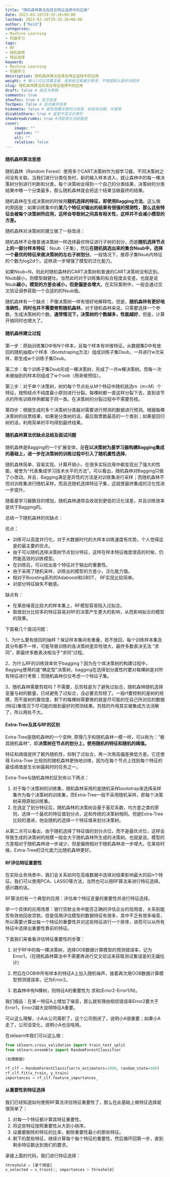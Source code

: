 ```yaml
---
title: "随机森林算法及其在特征选择中的应用"
date: 2023-03-16T19:35:26+08:00
lastmod: 2023-03-16T19:35:26+08:00
author: ["Reid"]
categories: 
- Machine Learning
- 机器学习
tags: 
- RF
- 随机森林
- 特征选择
keyword:
- Machine Learning
- 机器学习
description: 随机森林算法及其在特征选择中的应用
weight: # 输入1可以顶置文章，用来给文章展示排序，不填就默认按时间排序
slug: 随机森林算法及其在特征选择中的应用
draft: false # 是否为草稿
comments: true
showToc: true # 显示目录
TocOpen: false # 自动展开目录
hidemeta: false # 是否隐藏文章的元信息，如发布日期、作者等
disableShare: true # 底部不显示分享栏
showbreadcrumbs: true #顶部显示当前路径
cover:
    image: ""
    caption: ""
    alt: ""
    relative: false
---
```


#### 随机森林算法思想

随机森林（Random Forest）使用多个CART决策树作为弱学习器，不同决策树之间没有关联。当我们进行分类任务时，新的输入样本进入，就让森林中的每一棵决策树分别进行判断和分类，每个决策树会得到一个自己的分类结果，决策树的分类结果中哪一个分类最多，那么随机森林就会把这个结果当做最终的结果。

随机森林在生成决策树的时候用**随机选择的特征，即使用Bagging方法**。这么做的原因是：如果训练集中的**某几个特征对输出的结果有很强的预测性，那么这些特征会被每个决策树所应用，这样会导致树之间具有相关性，这样并不会减小模型的方差。**

随机森林对决策树的建立做了一些改进：

随机森林不会像普通决策树一样选择最优特征进行子树的划分，而是**随机选择节点上的一部分样本特征**：Nsub（子集），然后**在随机挑选出来的集合Nsub中，选择一个最优的特征来做决策树的左右子树划分**。一般情况下，推荐子集Nsub内特征的个数为log2d个。这样进一步增强了模型的泛化能力。

如果Nsub=N，则此时随机森林的CART决策树和普通的CART决策树没有区别。Nsub越小，则模型越健壮。当然此时对于训练集的拟合程度会变差。也就是说Nsub**越小，模型的方差会减小，但是偏差会增大**。在实际案例中，一般会通过交叉验证调参获取一个合适的的Nsub值。

随机森林有一个缺点：不像决策树一样有很好地解释性。但是，**随机森林有更好地准确性，同时也并不需要修剪随机森林**。对于随机森林来说，只需要选择一个参数，生成决策树的个数。**通常情况下，决策树的个数越多，性能越好**，但是，计算开销同时也增大了。

#### 随机森林建立过程

第一步：原始训练集D中有N个样本，且每个样本有W维特征。从数据集D中有放回的随机抽取x个样本（Bootstraping方法）组成训练子集Dsub，一共进行w次采样，即生成w个训练子集Dsub。

第二步：每个训练子集Dsub形成一棵决策树，形成了一共w棵决策树。而每一次未被抽到的样本则组成了w个oob（用来做预估）。

第三步：对于单个决策树，树的每个节点处从M个特征中随机挑选m（m<M）个特征，按照结点不纯度最小原则进行分裂。每棵树都一直这样分裂下去，直到该节点的所有训练样例都属于同一类。在决策树的分裂过程中不需要剪枝。

第四步：根据生成的多个决策树分类器对需要进行预测的数据进行预测。根据每棵决策树的投票结果，如果是分类树的话，最后取票数最高的一个类别；如果是回归树的话，利用简单的平均得到最终结果。

#### 随机森林算法优缺点总结及面试问题

随机森林是Bagging的一个扩展变体，是**在以决策树为基学习器构建Bagging集成的基础上，进一步在决策树的训练过程中引入了随机属性选择**。

随机森林简单、容易实现、计算开销小，在很多实际应用中都变现出了强大的性能，被誉为“代表集成学习技术水平的方法”。可以看出，随机森林对Bagging只做了小改动。并且，Bagging满足差异性的方法是对训练集进行采样；而随机森林不但对训练集进行随机采样，而且还随机选择特征子集，这就使最终集成的泛化性进一步提升。

随着基学习器数目的增加，随机森林通常会收敛到更低的泛化误差，并且训练效率是优于Bagging的。

总结一下随机森林的优缺点：

优点：

- 训练可以高度并行化，对于大数据时代的大样本训练速度有优势。个人觉得这是的最主要的优点。
- 由于可以随机选择决策树节点划分特征，这样在样本特征维度很高的时候，仍然能高效的训练模型。
- 在训练后，可以给出各个特征对于输出的重要性。
- 由于采用了随机采样，训练出的模型的方差小，泛化能力强。
- 相对于Boosting系列的Adaboost和GBDT， RF实现比较简单。
- 对部分特征缺失不敏感。

缺点有：

- 在某些噪音比较大的样本集上，RF模型容易陷入过拟合。
- 取值划分比较多的特征容易对RF的决策产生更大的影响，从而影响拟合的模型的效果。

下面看几个面试问题：

1、为什么要有放回的抽样？保证样本集间有重叠，若不放回，每个训练样本集及其分布都不一样，可能导致训练的各决策树差异性很大，最终多数表决无法 “求同”，即最终多数表决相当于“求同”过程。

2、为什么RF的训练效率优于bagging？因为在个体决策树的构建过程中，Bagging使用的是“确定型”决策树，bagging在选择划分属性时要对每棵树是对所有特征进行考察；而随机森林仅仅考虑一个特征子集。

3、随机森林需要剪枝吗？不需要，后剪枝是为了避免过拟合，随机森林随机选择变量与树的数量，已经避免了过拟合，没必要去剪枝了。一般rf要控制的是树的规模，而不是树的置信度，剩下的每棵树需要做的就是尽可能的在自己所对应的数据(特征)集情况下尽可能的做到最好的预测结果。剪枝的作用其实被集成方法消解了，所以用处不大。

#### Extra-Tree及其与RF的区别

Extra-Tree是随机森林的一个变种, 原理几乎和随机森林一模一样，可以称为：“极其随机森林”，即**决策树在节点的划分上，使用随机的特征和随机的阈值。**

特征和阈值提供了额外随机性，抑制了过拟合，再一次用高偏差换低方差。它还使得 Extra-Tree 比规则的随机森林更快地训练，因为在每个节点上找到每个特征的最佳阈值是生长树最耗时的任务之一。

Extra-Tree与随机森林的区别有以下两点：

1. 对于每个决策树的训练集，随机森林采用的是随机采样bootstrap来选择采样集作为每个决策树的训练集，而Extra-Tree一般不采用随机采样，即每个决策树采用原始训练集。
2. 在选定了划分特征后，随机森林的决策树会基于基尼系数，均方差之类的原则，选择一个最优的特征值划分点，这和传统的决策树相同。但是Extra-Tree比较的激进，他会随机的选择一个特征值来划分决策树。

从第二点可以看出，由于随机选择了特征值的划分点位，而不是最优点位，这样会导致生成的决策树的规模一般会大于随机森林所生成的决策树。也就是说，模型的方差相对于随机森林进一步减少，但是偏倚相对于随机森林进一步增大。在某些时候，Extra-Tree的泛化能力比随机森林更好。



#### RF评估特征重要性

在实际业务场景中，我们会关系如何在高维数据中选择对结果影响最大的前n个特征。我们可以使用PCA、LASSO等方法，当然也可以用RF算法来进行特征选择。感兴趣的话。

RF算法的有一个典型的应用：评估单个特征变量的重要性并进行特征选择。

举一个具体的应用场景：银行贷款业务中能否正确的评估企业的信用度，关系到能否有效地回收贷款。但是信用评估模型的数据特征有很多，其中不乏有很多噪音，所以需要计算出每一个特征的重要性并对这些特征进行一个排序，进而可以从所有特征中选择出重要性靠前的特征。

下面我们来看看评估特征重要性的步骤：

1. 对于RF中的每一棵决策树，选择OOB数据计算模型的预测错误率，记为Error1。（在随机森林算法中不需要再进行交叉验证来获取测试集误差的无偏估计）

2. 然后在OOB中所有样本的特征A上加入随机噪声，接着再次用OOB数据计算模型预测错误率，记为Error2。
3. 若森林中有N棵树，则特征A的重要性为 求和(Error2-Error1/N)。

我们细品：在某一特征A上增加了噪音，那么就有理由相信错误率Error2要大于Error1，Error2越大说明特征A重要。

可以这么理解，小A从公司离职了，这个公司倒闭了，说明小A很重要；如果小A走了，公司没变化，说明小A也没啥用。

在sklearn中我们可以这么做：

```python
from sklearn.cross_validation import train_test_split
from sklearn.ensemble import RandomForestClassifier

(处理数据)

rf_clf = RandomForestClassifier(n_estimators=1000, random_state=666)
rf_clf.fit(x_train, y_train)
importances = rf_clf.feature_importances_
```

#### 从重要性到特征选择

我们已经知道如何使用RF算法评估特征重要性了，那么在此基础上做特征选择就很简单了：

1. 对每一个特征都计算其特征重要性。
2. 将这些特征按照重要性从大到小排序。
3. 设置要删除的特征的比率，删除重要性最小的那些特征。
4. 剩下的那些特征，继续计算每个每个特征的重要性，然后循环回第一步，直到剩余特征数达到我们的要求。

承接上面的代码，我们进行特征选择：

```python
threshold = [某个阈值]
x_selected = x_train[:, importances > threshold]
```